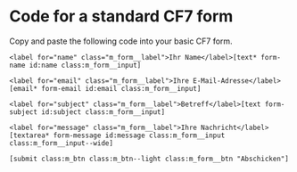 # Code for a standard CF7 form
Copy and paste the following code into your basic CF7 form.

```
<label for="name" class="m_form__label">Ihr Name</label>[text* form-name id:name class:m_form__input]

<label for="email" class="m_form__label">Ihre E-Mail-Adresse</label>[email* form-email id:email class:m_form__input]

<label for="subject" class="m_form__label">Betreff</label>[text form-subject id:subject class:m_form__input]

<label for="message" class="m_form__label">Ihre Nachricht</label>[textarea* form-message id:message class:m_form__input class:m_form__input--wide]

[submit class:m_btn class:m_btn--light class:m_form__btn "Abschicken"]
```